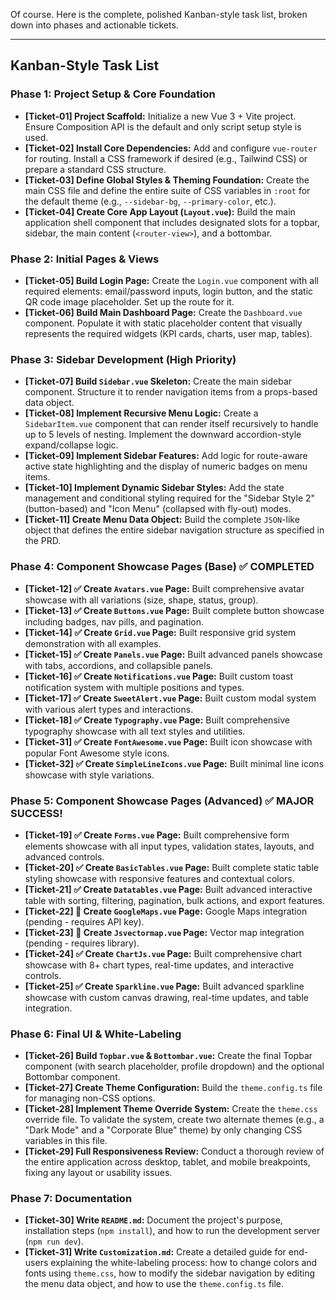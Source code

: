 Of course. Here is the complete, polished Kanban-style task list, broken down into phases and actionable tickets.

---

## Kanban-Style Task List

### **Phase 1: Project Setup & Core Foundation**

*   **[Ticket-01] Project Scaffold:** Initialize a new Vue 3 + Vite project. Ensure Composition API is the default and only script setup style is used.
*   **[Ticket-02] Install Core Dependencies:** Add and configure `vue-router` for routing. Install a CSS framework if desired (e.g., Tailwind CSS) or prepare a standard CSS structure.
*   **[Ticket-03] Define Global Styles & Theming Foundation:** Create the main CSS file and define the entire suite of CSS variables in `:root` for the default theme (e.g., `--sidebar-bg`, `--primary-color`, etc.).
*   **[Ticket-04] Create Core App Layout (`Layout.vue`):** Build the main application shell component that includes designated slots for a topbar, sidebar, the main content (`<router-view>`), and a bottombar.

### **Phase 2: Initial Pages & Views**

*   **[Ticket-05] Build Login Page:** Create the `Login.vue` component with all required elements: email/password inputs, login button, and the static QR code image placeholder. Set up the route for it.
*   **[Ticket-06] Build Main Dashboard Page:** Create the `Dashboard.vue` component. Populate it with static placeholder content that visually represents the required widgets (KPI cards, charts, user map, tables).

### **Phase 3: Sidebar Development (High Priority)**

*   **[Ticket-07] Build `Sidebar.vue` Skeleton:** Create the main sidebar component. Structure it to render navigation items from a props-based data object.
*   **[Ticket-08] Implement Recursive Menu Logic:** Create a `SidebarItem.vue` component that can render itself recursively to handle up to 5 levels of nesting. Implement the downward accordion-style expand/collapse logic.
*   **[Ticket-09] Implement Sidebar Features:** Add logic for route-aware active state highlighting and the display of numeric badges on menu items.
*   **[Ticket-10] Implement Dynamic Sidebar Styles:** Add the state management and conditional styling required for the "Sidebar Style 2" (button-based) and "Icon Menu" (collapsed with fly-out) modes.
*   **[Ticket-11] Create Menu Data Object:** Build the complete `JSON`-like object that defines the entire sidebar navigation structure as specified in the PRD.

### **Phase 4: Component Showcase Pages (Base)** ✅ **COMPLETED**

*   **[Ticket-12] ✅ Create `Avatars.vue` Page:** Built comprehensive avatar showcase with all variations (size, shape, status, group).
*   **[Ticket-13] ✅ Create `Buttons.vue` Page:** Built complete button showcase including badges, nav pills, and pagination.
*   **[Ticket-14] ✅ Create `Grid.vue` Page:** Built responsive grid system demonstration with all examples.
*   **[Ticket-15] ✅ Create `Panels.vue` Page:** Built advanced panels showcase with tabs, accordions, and collapsible panels.
*   **[Ticket-16] ✅ Create `Notifications.vue` Page:** Built custom toast notification system with multiple positions and types.
*   **[Ticket-17] ✅ Create `SweetAlert.vue` Page:** Built custom modal system with various alert types and interactions.
*   **[Ticket-18] ✅ Create `Typography.vue` Page:** Built comprehensive typography showcase with all text styles and utilities.
*   **[Ticket-31] ✅ Create `FontAwesome.vue` Page:** Built icon showcase with popular Font Awesome style icons.
*   **[Ticket-32] ✅ Create `SimpleLineIcons.vue` Page:** Built minimal line icons showcase with style variations.

### **Phase 5: Component Showcase Pages (Advanced)** ✅ **MAJOR SUCCESS!**

*   **[Ticket-19] ✅ Create `Forms.vue` Page:** Built comprehensive form elements showcase with all input types, validation states, layouts, and advanced controls.
*   **[Ticket-20] ✅ Create `BasicTables.vue` Page:** Built complete static table styling showcase with responsive features and contextual colors.
*   **[Ticket-21] ✅ Create `Datatables.vue` Page:** Built advanced interactive table with sorting, filtering, pagination, bulk actions, and export features.
*   **[Ticket-22] 🔄 Create `GoogleMaps.vue` Page:** Google Maps integration (pending - requires API key).
*   **[Ticket-23] 🔄 Create `Jsvectormap.vue` Page:** Vector map integration (pending - requires library).
*   **[Ticket-24] ✅ Create `ChartJs.vue` Page:** Built comprehensive chart showcase with 8+ chart types, real-time updates, and interactive controls.
*   **[Ticket-25] ✅ Create `Sparkline.vue` Page:** Built advanced sparkline showcase with custom canvas drawing, real-time updates, and table integration.

### **Phase 6: Final UI & White-Labeling**

*   **[Ticket-26] Build `Topbar.vue` & `Bottombar.vue`:** Create the final Topbar component (with search placeholder, profile dropdown) and the optional Bottombar component.
*   **[Ticket-27] Create Theme Configuration:** Build the `theme.config.ts` file for managing non-CSS options.
*   **[Ticket-28] Implement Theme Override System:** Create the `theme.css` override file. To validate the system, create two alternate themes (e.g., a "Dark Mode" and a "Corporate Blue" theme) by only changing CSS variables in this file.
*   **[Ticket-29] Full Responsiveness Review:** Conduct a thorough review of the entire application across desktop, tablet, and mobile breakpoints, fixing any layout or usability issues.

### **Phase 7: Documentation**

*   **[Ticket-30] Write `README.md`:** Document the project's purpose, installation steps (`npm install`), and how to run the development server (`npm run dev`).
*   **[Ticket-31] Write `Customization.md`:** Create a detailed guide for end-users explaining the white-labeling process: how to change colors and fonts using `theme.css`, how to modify the sidebar navigation by editing the menu data object, and how to use the `theme.config.ts` file.